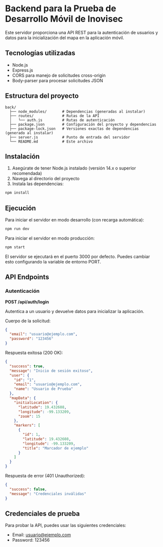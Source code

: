 # Backend para la Prueba de Desarrollo Móvil de Inovisec

Este servidor proporciona una API REST para la autenticación de usuarios y datos para la inicialización del mapa en la aplicación móvil.

## Tecnologías utilizadas

- Node.js
- Express.js
- CORS para manejo de solicitudes cross-origin
- Body-parser para procesar solicitudes JSON

## Estructura del proyecto

```
back/
  ├── node_modules/       # Dependencias (generadas al instalar)
  ├── routes/             # Rutas de la API
  │   └── auth.js         # Rutas de autenticación
  ├── package.json        # Configuración del proyecto y dependencias
  ├── package-lock.json   # Versiones exactas de dependencias (generado al instalar)
  ├── server.js           # Punto de entrada del servidor
  └── README.md           # Este archivo
```

## Instalación

1. Asegúrate de tener Node.js instalado (versión 14.x o superior recomendada)
2. Navega al directorio del proyecto
3. Instala las dependencias:

```bash
npm install
```

## Ejecución

Para iniciar el servidor en modo desarrollo (con recarga automática):

```bash
npm run dev
```

Para iniciar el servidor en modo producción:

```bash
npm start
```

El servidor se ejecutará en el puerto 3000 por defecto. Puedes cambiar esto configurando la variable de entorno PORT.

## API Endpoints

### Autenticación

**POST /api/auth/login**

Autentica a un usuario y devuelve datos para inicializar la aplicación.

Cuerpo de la solicitud:
```json
{
  "email": "usuario@ejemplo.com",
  "password": "123456"
}
```

Respuesta exitosa (200 OK):
```json
{
  "success": true,
  "message": "Inicio de sesión exitoso",
  "user": {
    "id": "1",
    "email": "usuario@ejemplo.com",
    "name": "Usuario de Prueba"
  },
  "mapData": {
    "initialLocation": {
      "latitude": 19.432608,
      "longitude": -99.133209,
      "zoom": 15
    },
    "markers": [
      {
        "id": 1,
        "latitude": 19.432608,
        "longitude": -99.133209,
        "title": "Marcador de ejemplo"
      }
    ]
  }
}
```

Respuesta de error (401 Unauthorized):
```json
{
  "success": false,
  "message": "Credenciales inválidas"
}
```

## Credenciales de prueba

Para probar la API, puedes usar las siguientes credenciales:

- Email: usuario@ejemplo.com
- Password: 123456
